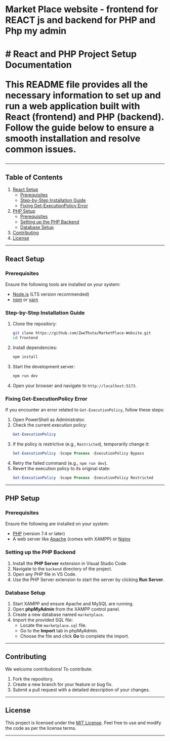 <h1>Market Place website - frontend for REACT js and backend for PHP and Php my admin<h1/>
# React and PHP Project Setup Documentation

This README file provides all the necessary information to set up and run a web application built with **React** (frontend) and **PHP** (backend). Follow the guide below to ensure a smooth installation and resolve common issues.

---

## Table of Contents

1. [React Setup](#react-setup)
   - [Prerequisites](#prerequisites)
   - [Step-by-Step Installation Guide](#step-by-step-installation-guide)
   - [Fixing Get-ExecutionPolicy Error](#fixing-get-executionpolicy-error)
2. [PHP Setup](#php-setup)
   - [Prerequisites](#php-prerequisites)
   - [Setting up the PHP Backend](#setting-up-the-php-backend)
   - [Database Setup](#database-setup)
3. [Contributing](#contributing)
4. [License](#license)

---

## React Setup

### Prerequisites

Ensure the following tools are installed on your system:

- [Node.js](https://nodejs.org/) (LTS version recommended)
- [npm](https://www.npmjs.com/) or [yarn](https://yarnpkg.com/)

### Step-by-Step Installation Guide

1. Clone the repository:

   ```bash
   git clone https://github.com/ZweThuta/MarketPlace-Website.git
   cd frontend
   ```

2. Install dependencies:

   ```bash
   npm install
   ```

3. Start the development server:

   ```bash
   npm run dev
   ```

4. Open your browser and navigate to `http://localhost:5173`.

### Fixing Get-ExecutionPolicy Error

If you encounter an error related to `Get-ExecutionPolicy`, follow these steps:

1. Open PowerShell as Administrator.
2. Check the current execution policy:
   ```powershell
   Get-ExecutionPolicy
   ```
3. If the policy is restrictive (e.g., `Restricted`), temporarily change it:
   ```powershell
   Set-ExecutionPolicy -Scope Process -ExecutionPolicy Bypass
   ```
4. Retry the failed command (e.g., `npm run dev`).
5. Revert the execution policy to its original state:
   ```powershell
   Set-ExecutionPolicy -Scope Process -ExecutionPolicy Restricted
   ```

---

## PHP Setup

### Prerequisites

Ensure the following are installed on your system:

- [PHP](https://www.php.net/) (version 7.4 or later)
- A web server like [Apache](https://httpd.apache.org/) (comes with XAMPP) or [Nginx](https://nginx.org/)

### Setting up the PHP Backend

1. Install the **PHP Server** extension in Visual Studio Code.
2. Navigate to the `backend` directory of the project.
3. Open any PHP file in VS Code.
4. Use the PHP Server extension to start the server by clicking **Run Server**.

### Database Setup

1. Start XAMPP and ensure Apache and MySQL are running.
2. Open **phpMyAdmin** from the XAMPP control panel.
3. Create a new database named `marketplace`.
4. Import the provided SQL file:
   - Locate the `marketplace.sql` file.
   - Go to the **Import** tab in phpMyAdmin.
   - Choose the file and click **Go** to complete the import.

---

## Contributing

We welcome contributions! To contribute:

1. Fork the repository.
2. Create a new branch for your feature or bug fix.
3. Submit a pull request with a detailed description of your changes.

---

## License

This project is licensed under the [MIT License](https://opensource.org/licenses/MIT). Feel free to use and modify the code as per the license terms.

---
